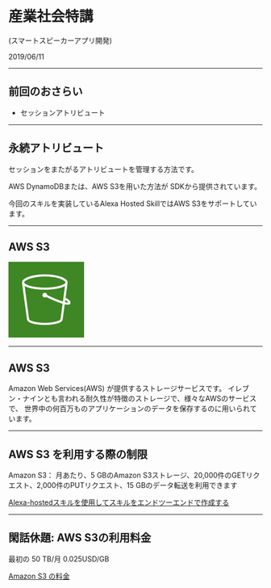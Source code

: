 # 産業社会特講

(スマートスピーカーアプリ開発)

2019/06/11

---

## 前回のおさらい

- セッションアトリビュート

---

## 永続アトリビュート

セッションをまたがるアトリビュートを管理する方法です。

AWS DynamoDBまたは、AWS S3を用いた方法が SDKから提供されています。

今回のスキルを実装しているAlexa Hosted SkillではAWS S3をサポートしています。


---

## AWS S3

![S3](./Amazon-Simple-Storage-Service-S3_light-bg.png "サンプル")

---

## AWS S3

Amazon Web Services(AWS) が提供するストレージサービスです。
イレブン・ナインとも言われる耐久性が特徴のストレージで、様々なAWSのサービスで、
世界中の何百万ものアプリケーションのデータを保存するのに用いられています。


---

## AWS S3  を利用する際の制限

Amazon S3： 月あたり、5 GBのAmazon S3ストレージ、20,000件のGETリクエスト、2,000件のPUTリクエスト、15 GBのデータ転送を利用できます

[Alexa-hostedスキルを使用してスキルをエンドツーエンドで作成する](https://developer.amazon.com/ja/docs/hosted-skills/build-a-skill-end-to-end-using-an-alexa-hosted-skill.html?&sc_category=Owned&sc_channel=BG&sc_campaign=roundup&sc_content_category=Prodictivity&sc_funnel=&sc_country=WW&sc_segment=)


---


## 閑話休題: AWS S3の利用料金

最初の 50 TB/月	0.025USD/GB

[Amazon S3 の料金](https://aws.amazon.com/jp/s3/pricing/)


